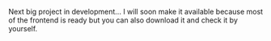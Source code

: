 Next big project in development... I will soon make it available because most of the frontend is ready but you can also download it and check it by yourself.